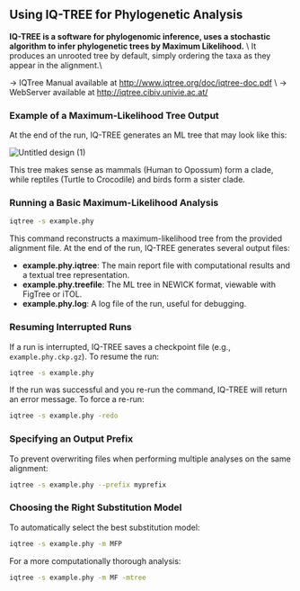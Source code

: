 ## Using IQ-TREE for Phylogenetic Analysis
**IQ-TREE is a software for phylogenomic inference, uses a stochastic algorithm to infer phylogenetic trees by Maximum Likelihood.** \\
It produces an unrooted tree by default, simply ordering the taxa as they appear in the alignment.\\

-> IQTree Manual available at http://www.iqtree.org/doc/iqtree-doc.pdf \\
-> WebServer available at http://iqtree.cibiv.univie.ac.at/
### Example of a Maximum-Likelihood Tree Output
At the end of the run, IQ-TREE generates an ML tree that may look like this:

![Untitled design (1)](https://github.com/user-attachments/assets/b78b07e8-ec30-46af-9196-0a2016fda60c)

This tree makes sense as mammals (Human to Opossum) form a clade, while reptiles (Turtle to Crocodile) and birds form a sister clade. 

### Running a Basic Maximum-Likelihood Analysis
```bash
iqtree -s example.phy
```
This command reconstructs a maximum-likelihood tree from the provided alignment file. At the end of the run, IQ-TREE generates several output files:
- **example.phy.iqtree**: The main report file with computational results and a textual tree representation.
- **example.phy.treefile**: The ML tree in NEWICK format, viewable with FigTree or iTOL.
- **example.phy.log**: A log file of the run, useful for debugging.

### Resuming Interrupted Runs
If a run is interrupted, IQ-TREE saves a checkpoint file (e.g., `example.phy.ckp.gz`). To resume the run:
```bash
iqtree -s example.phy
```
If the run was successful and you re-run the command, IQ-TREE will return an error message. To force a re-run:
```bash
iqtree -s example.phy -redo
```

### Specifying an Output Prefix
To prevent overwriting files when performing multiple analyses on the same alignment:
```bash
iqtree -s example.phy --prefix myprefix
```

### Choosing the Right Substitution Model
To automatically select the best substitution model:
```bash
iqtree -s example.phy -m MFP
```
For a more computationally thorough analysis:
```bash
iqtree -s example.phy -m MF -mtree
```
